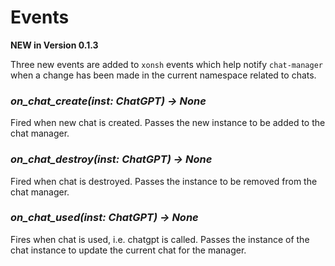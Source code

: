 # Events

**NEW in Version 0.1.3**

Three new events are added to `xonsh` events which help notify `chat-manager` when a change has been made in the current namespace related to chats.

### *on_chat_create(inst: ChatGPT) -> None*
Fired when new chat is created. Passes the new instance to be added to the chat manager.

### *on_chat_destroy(inst: ChatGPT) -> None*
Fired when chat is destroyed. Passes the instance to be removed from the chat manager.

### *on_chat_used(inst: ChatGPT) -> None*
Fires when chat is used, i.e. chatgpt is called. Passes the instance of the chat instance to update the current chat for the manager.